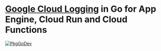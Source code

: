 # [Google Cloud Logging](https://cloud.google.com/logging) in Go for App Engine, Cloud Run and Cloud Functions

[![PkgGoDev](https://pkg.go.dev/badge/image)](https://pkg.go.dev/github.com/ncruces/go-gcp/glog)